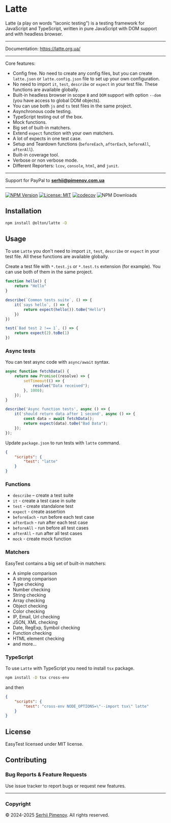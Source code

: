 # Latte

Latte (a play on words "laconic testing") is a testing framework for JavaScript and TypeScript, written in pure JavaScript with DOM support and with headless browser.

---

Documentation: https://latte.org.ua/

---

Core features:
- Config free. No need to create any config files, but you can create `latte.json` or `latte.config.json` file to set up your own configuration.
- No need to import `it`, `test`, `describe` or `expect` in your test file. These functions are available globally.
- Built-in headless browser in scope `B` and `DOM` support with option `--dom` (you have access to global DOM objects).
- You can use both `js` and `ts` test files in the same project.
- Asynchronous code testing.
- TypeScript testing out of the box.
- Mock functions.
- Big set of built-in matchers.
- Extend `expect` function with your own matchers.
- A lot of expects in one test case.
- Setup and Teardown functions (`beforeEach`, `afterEach`, `beforeAll`, `afterAll`).
- Built-in coverage tool.
- Verbose or non verbose mode.
- Different Reporters: `lcov`, `console`, `html`, and `junit`.
---

Support for PayPal to **serhii@pimenov.com.ua**

---

[![NPM Version](https://img.shields.io/npm/v/@olton/latte?color=green)](https://www.npmjs.com/package/@olton/latte)
[![License: MIT](https://img.shields.io/badge/License-MIT-blue.svg?color=7852a9)](https://opensource.org/licenses/MIT)
[![codecov](https://codecov.io/gh/olton/latte/branch/master/graph/badge.svg?token=7HT3E91GUA)](https://codecov.io/gh/olton/latte)
![NPM Downloads](https://img.shields.io/npm/dw/%40olton%2Flatte)


## Installation

```bash
npm install @olton/latte -D
```

## Usage

To use `Latte` you don't need to import `it`, `test`, `describe` or `expect` in your test file. 
All these functions are available globally.

Create a test file with `*.test.js` or `*.test.ts` extension (for example).
You can use both of them in the same project.

```js
function hello() {
    return "Hello"
}

describe(`Common tests suite`, () => {
    it(`says hello`, () => {
        return expect(hello()).toBe("Hello")
    })
})

test(`Bad test 2 !== 1`, () => {
    return expect(2).toBe(1)
})

```

### Async tests

You can test async code with `async/await` syntax.

```js
async function fetchData() {
    return new Promise((resolve) => {
        setTimeout(() => {
            resolve("Data received");
        }, 1000);
    });
}

describe('Async function tests', async () => {
    it('should return data after 1 second', async () => {
        const data = await fetchData();
        return expect(data).toBe("Bad Data");
    });
});
```

Update `package.json` to run tests with `latte` command.
```json
{
    "scripts": {
        "test": "latte"
    }
}
```

### Functions
- `describe` – create a test suite
- `it` - create a test case in suite
- `test` - create standalone test
- `expect` - create assertion
- `beforeEach` - run before each test case
- `afterEach` - run after each test case
- `beforeAll` - run before all test cases
- `afterAll` - run after all test cases
- `mock` - create mock function

### Matchers
EasyTest contains a big set of built-in matchers:

- A simple comparison
- A strong comparison
- Type checking
- Number checking
- String checking
- Array checking
- Object checking
- Color checking
- IP, Email, Url checking
- JSON, XML checking
- Date, RegExp, Symbol checking
- Function checking
- HTML element checking
- and more...


### TypeScript
To use `Latte` with TypeScript you need to install `tsx` package.
```bash
npm install -D tsx cross-env
```
and then 
```json
{
    "scripts": {
        "test": "cross-env NODE_OPTIONS=\"--import tsx\" latte"
    }
}
```

## License
EasyTest licensed under MIT license.

## Contributing

### Bug Reports & Feature Requests
Use issue tracker to report bugs or request new features.

---
### Copyright
© 2024-2025 [Serhii Pimenov](mainto:serhii@pimenov.com.ua). All rights reserved.
